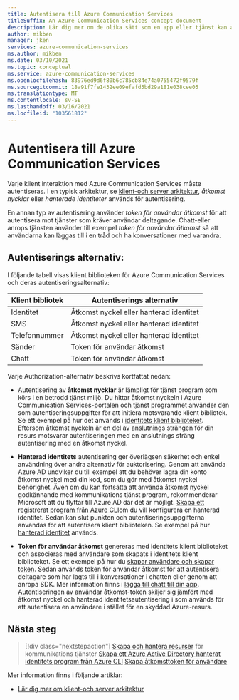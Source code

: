 ```yaml
---
title: Autentisera till Azure Communication Services
titleSuffix: An Azure Communication Services concept document
description: Lär dig mer om de olika sätt som en app eller tjänst kan autentisera till kommunikations tjänster.
author: mikben
manager: jken
services: azure-communication-services
ms.author: mikben
ms.date: 03/10/2021
ms.topic: conceptual
ms.service: azure-communication-services
ms.openlocfilehash: 83976ed9d6f80b6c785cb84e74a0755472f9579f
ms.sourcegitcommit: 18a91f7fe1432ee09efafd5bd29a181e038cee05
ms.translationtype: MT
ms.contentlocale: sv-SE
ms.lasthandoff: 03/16/2021
ms.locfileid: "103561812"
---
```

# <a name="authenticate-to-azure-communication-services"></a>Autentisera till Azure Communication Services

Varje klient interaktion med Azure Communication Services måste autentiseras. I en typisk arkitektur, se [klient-och server arkitektur](./client-and-server-architecture.md), *åtkomst nycklar* eller *hanterade identiteter* används för autentisering.

En annan typ av autentisering använder *token för användar åtkomst* för att autentisera mot tjänster som kräver användar deltagande. Chatt-eller anrops tjänsten använder till exempel *token för användar åtkomst* så att användarna kan läggas till i en tråd och ha konversationer med varandra.

## <a name="authentication-options"></a>Autentiserings alternativ:

I följande tabell visas klient biblioteken för Azure Communication Services och deras autentiseringsalternativ:

| Klient bibliotek    | Autentiserings alternativ                               |
| ----------------- | ----------------------------------------------------|
| Identitet          | Åtkomst nyckel eller hanterad identitet                      |
| SMS               | Åtkomst nyckel eller hanterad identitet                      |
| Telefonnummer     | Åtkomst nyckel eller hanterad identitet                      |
| Sänder           | Token för användar åtkomst                                   |
| Chatt              | Token för användar åtkomst                                   |

Varje Authorization-alternativ beskrivs kortfattat nedan:

- Autentisering av **åtkomst nycklar** är lämpligt för tjänst program som körs i en betrodd tjänst miljö. Du hittar åtkomst nyckeln i Azure Communication Services-portalen och tjänst programmet använder den som autentiseringsuppgifter för att initiera motsvarande klient bibliotek. Se ett exempel på hur det används i [identitets klient biblioteket](../quickstarts/access-tokens.md). Eftersom åtkomst nyckeln är en del av anslutnings strängen för din resurs motsvarar autentiseringen med en anslutnings sträng autentisering med en åtkomst nyckel.

- **Hanterad identitets** autentisering ger överlägsen säkerhet och enkel användning över andra alternativ för auktorisering. Genom att använda Azure AD undviker du till exempel att du behöver lagra din konto åtkomst nyckel med din kod, som du gör med åtkomst nyckel behörighet. Även om du kan fortsätta att använda åtkomst nyckel godkännande med kommunikations tjänst program, rekommenderar Microsoft att du flyttar till Azure AD där det är möjligt. [Skapa ett registrerat program från Azure CLI](../quickstarts/managed-identity-from-cli.md)om du vill konfigurera en hanterad identitet. Sedan kan slut punkten och autentiseringsuppgifterna användas för att autentisera klient biblioteken. Se exempel på hur [hanterad identitet](../quickstarts/managed-identity.md) används.

- **Token för användar åtkomst** genereras med identitets klient biblioteket och associeras med användare som skapats i identitets klient biblioteket. Se ett exempel på hur du [skapar användare och skapar token](../quickstarts/access-tokens.md). Sedan används token för användar åtkomst för att autentisera deltagare som har lagts till i konversationer i chatten eller genom att anropa SDK. Mer information finns i [lägga till chatt till din app](../quickstarts/chat/get-started.md). Autentiseringen av användar åtkomst-token skiljer sig jämfört med åtkomst nyckel och hanterad identitetsautentisering i som används för att autentisera en användare i stället för en skyddad Azure-resurs.

## <a name="next-steps"></a>Nästa steg

> [!div class="nextstepaction"]
> [Skapa och hantera resurser](../quickstarts/create-communication-resource.md) 
>  för kommunikations tjänster [Skapa ett Azure Active Directory hanterat identitets program från Azure CLI](../quickstarts/managed-identity-from-cli.md) 
>  [Skapa åtkomsttoken för användare](../quickstarts/access-tokens.md)

Mer information finns i följande artiklar:
- [Lär dig mer om klient-och server arkitektur](../concepts/client-and-server-architecture.md)
